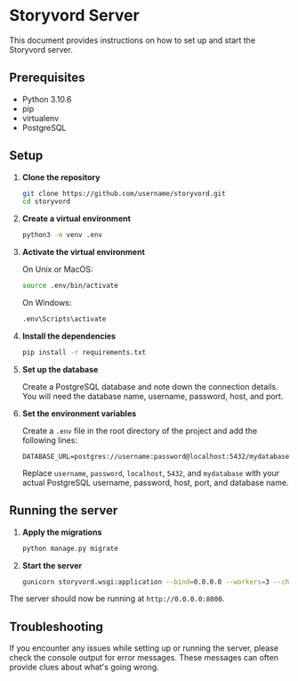 # Storyvord Server

This document provides instructions on how to set up and start the Storyvord server.

## Prerequisites

- Python 3.10.6
- pip
- virtualenv
- PostgreSQL

## Setup

1. **Clone the repository**

    ```bash
    git clone https://github.com/username/storyvord.git
    cd storyvord
    ```

2. **Create a virtual environment**

    ```bash
    python3 -m venv .env
    ```

3. **Activate the virtual environment**

    On Unix or MacOS:

    ```bash
    source .env/bin/activate
    ```

    On Windows:

    ```bash
    .env\Scripts\activate
    ```

4. **Install the dependencies**

    ```bash
    pip install -r requirements.txt
    ```

5. **Set up the database**

    Create a PostgreSQL database and note down the connection details. You will need the database name, username, password, host, and port.

6. **Set the environment variables**

    Create a `.env` file in the root directory of the project and add the following lines:

    ```properties
    DATABASE_URL=postgres://username:password@localhost:5432/mydatabase
    ```

    Replace `username`, `password`, `localhost`, `5432`, and `mydatabase` with your actual PostgreSQL username, password, host, port, and database name.

## Running the server

1. **Apply the migrations**

    ```bash
    python manage.py migrate
    ```

2. **Start the server**

    ```bash
    gunicorn storyvord.wsgi:application --bind=0.0.0.0 --workers=3 --chdir storyvord/
    ```

The server should now be running at `http://0.0.0.0:8000`.

## Troubleshooting

If you encounter any issues while setting up or running the server, please check the console output for error messages. These messages can often provide clues about what's going wrong.